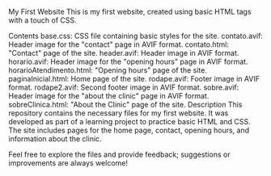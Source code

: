 My First Website
This is my first website, created using basic HTML tags with a touch of CSS.

Contents
base.css: CSS file containing basic styles for the site.
contato.avif: Header image for the "contact" page in AVIF format.
contato.html: "Contact" page of the site.
header.avif: Header image in AVIF format.
horario.avif: Header image for the "opening hours" page in AVIF format.
horarioAtendimento.html: "Opening hours" page of the site.
paginaInicial.html: Home page of the site.
rodape.avif: Footer image in AVIF format.
rodape2.avif: Second footer image in AVIF format.
sobre.avif: Header image for the "about the clinic" page in AVIF format.
sobreClinica.html: "About the Clinic" page of the site.
Description
This repository contains the necessary files for my first website. It was developed as part of a learning project to practice basic HTML and CSS. The site includes pages for the home page, contact, opening hours, and information about the clinic.

Feel free to explore the files and provide feedback; suggestions or improvements are always welcome!
